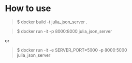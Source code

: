 # How to use

>$ docker build -t julia_json_server .


>$ docker run -it -p 8000:8000 julia_json_server 

or 

>$ docker run -it -e SERVER_PORT=5000 -p 8000:5000 julia_json_server 


